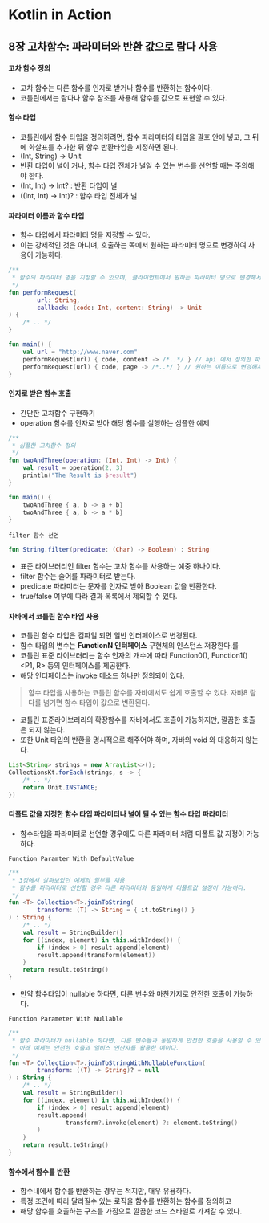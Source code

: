 # Kotlin in Action

## 8장 고차함수: 파라미터와 반환 값으로 람다 사용


#### 고차 함수 정의
- 고차 함수는 다른 함수를 인자로 받거나 함수를 반환하는 함수이다.
- 코틀린에서는 람다나 함수 참조를 사용해 함수를 값으로 표현할 수 있다.

#### 함수 타입
- 코틀린에서 함수 타입을 정의하려면, 함수 파라미터의 타입을 괄호 안에 넣고, 그 뒤에 화살표를 추가한 뒤 함수 반환타입을 지정하면 된다.
- (Int, String) -> Unit
- 반환 타입이 널이 거나, 함수 타입 전체가 널일 수 있는 변수를 선언할 때는 주의해야 한다.
- (Int, Int) -> Int? : 반환 타입이 널
- ((Int, Int) -> Int)? : 함수 타입 전체가 널

#### 파라미터 이름과 함수 타입
- 함수 타입에서 파라미터 명을 지정할 수 있다.
- 이는 강제적인 것은 아니며, 호출하는 쪽에서 원하는 파라미터 명으로 변경하여 사용이 가능하다.
```kotlin
/**
 * 함수의 파라미터 명을 지정할 수 있으며, 클라이언트에서 원하는 파라미터 명으로 변경해서 사용이 가능하다.
 */
fun performRequest(
        url: String,
        callback: (code: Int, content: String) -> Unit
) {
    /* .. */
}

fun main() {
    val url = "http://www.naver.com"
    performRequest(url) { code, content -> /*..*/ } // api 에서 정의한 파라미터 명을 사용
    performRequest(url) { code, page -> /*..*/ } // 원하는 이름으로 변경해서 사용 가능
}
```

#### 인자로 받은 함수 호출
- 간단한 고차함수 구현하기
- operation 함수를 인자로 받아 해당 함수를 실행하는 심플한 예제
```kotlin
/**
 * 심플한 고차함수 정의
 */
fun twoAndThree(operation: (Int, Int) -> Int) {
    val result = operation(2, 3)
    println("The Result is $result")
}

fun main() {
    twoAndThree { a, b -> a + b}
    twoAndThree { a, b -> a * b}
}
```

`filter 함수 선언`
```kotlin
fun String.filter(predicate: (Char) -> Boolean) : String
```
- 표준 라이브러리인 filter 함수는 고차 함수를 사용하는 예중 하나이다.
- filter 함수는 술어를 파라미터로 받는다.
- predicate 파라미터는 문자를 인자로 받아 Boolean 값을 반환한다.
- true/false 여부에 따라 결과 목록에서 제외할 수 있다.

#### 자바에서 코틀린 함수 타입 사용
- 코틀린 함수 타입은 컴파일 되면 일반 인터페이스로 변경된다.
- 함수 타입의 변수는 **FunctionN 인터페이스** 구현체의 인스턴스 저장한다.를
- 코틀린 표준 라이브러리는 함수 인자의 개수에 따라 Function0()<R>, Function1()<P1, R> 등의 인터페이스를 제공한다.
- 해당 인터페이스는 invoke 메소드 하나만 정의되어 있다.

> 함수 타입을 사용하는 코틀린 함수를 자바에서도 쉽게 호출할 수 있다.
> 자바8 람다를 넘기면 함수 타입이 값으로 변환된다.

- 코틀린 표준라이브러리의 확장함수를 자바에서도 호출이 가능하지만, 깔끔한 호출은 되지 않는다.
- 또한 Unit 타입의 반환을 명시적으로 해주어야 하며, 자바의 void 와 대응하지 않는다.
```java
List<String> strings = new ArrayList<>();
CollectionsKt.forEach(strings, s -> {
    /* .. */
    return Unit.INSTANCE;
})
```

#### 디폴트 값을 지정한 함수 타입 파라미터나 널이 될 수 있는 함수 타입 파라미터
- 함수타입을 파라미터로 선언할 경우에도 다른 파라미터 처럼 디폴트 값 지정이 가능하다.

`Function Paramter With DefaultValue`
```kotlin
/**
 * 3장에서 살펴보았던 예제의 일부를 채용
 * 함수를 파라미터로 선언할 경우 다른 파라미터와 동일하게 디폴트값 설정이 가능하다.
 */
fun <T> Collection<T>.joinToString(
        transform: (T) -> String = { it.toString() }
) : String {
    /* .. */
    val result = StringBuilder()
    for ((index, element) in this.withIndex()) {
        if (index > 0) result.append(element)
        result.append(transform(element))
    }
    return result.toString()
}
```

- 만약 함수타입이 nullable 하다면, 다른 변수와 마찬가지로 안전한 호출이 가능하다.

`Function Parameter With Nullable`
```kotlin
/**
 * 함수 파라미터가 nullable 하다면, 다른 변수들과 동일하게 안전한 호출을 사용할 수 있다.
 * 아래 예제는 안전한 호출과 엘비스 연산자를 활용한 예이다.
 */
fun <T> Collection<T>.joinToStringWithNullableFunction(
        transform: ((T) -> String)? = null
) : String {
    /* .. */
    val result = StringBuilder()
    for ((index, element) in this.withIndex()) {
        if (index > 0) result.append(element)
        result.append(
                transform?.invoke(element) ?: element.toString()
        )
    }
    return result.toString()
}
```

#### 함수에서 함수를 반환
- 함수내에서 함수를 반환하는 경우는 적지만, 매우 유용하다.
- 특정 조건에 따라 달라질수 있는 로직을 함수를 반환하는 함수를 정의하고
- 해당 함수를 호출하는 구조를 가짐으로 깔끔한 코드 스타일로 가져갈 수 있다.
